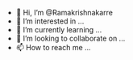 - 👋 Hi, I’m @Ramakrishnakarre
- 👀 I’m interested in ...
- 🌱 I’m currently learning ...
- 💞️ I’m looking to collaborate on ...
- 📫 How to reach me ...

<!---
Ramakrishnakarre/Ramakrishnakarre is a ✨ special ✨ repository because its `README.md` (this file) appears on your GitHub profile.
You can click the Preview link to take a look at your changes.
--->
